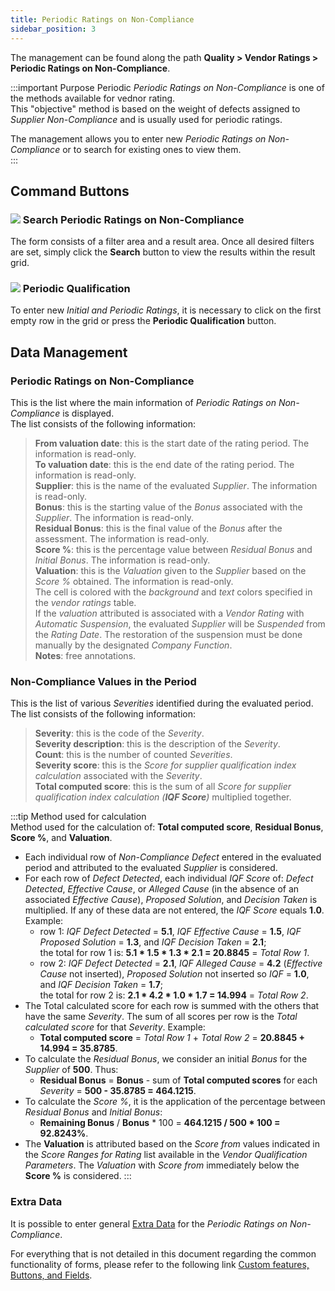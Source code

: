 ```yaml
---
title: Periodic Ratings on Non-Compliance 
sidebar_position: 3
---
```


The management can be found along the path **Quality > Vendor Ratings > Periodic Ratings on Non-Compliance**.   


:::important Purpose
Periodic *Periodic Ratings on Non-Compliance* is one of the methods available for vednor rating.   
This "objective" method is based on the weight of defects assigned to *Supplier Non-Compliance* and is usually used for periodic ratings.   

The management allows you to enter new *Periodic Ratings on Non-Compliance* or to search for existing ones to view them.   
:::


## Command Buttons


### ![](/img/neutral/common/search.png) Search Periodic Ratings on Non-Compliance

The form consists of a filter area and a result area. Once all desired filters are set, simply click the **Search** button to view the results within the result grid.   


### ![](/img/neutral/common/accountant-search.png) Periodic Qualification

To enter new *Initial and Periodic Ratings*, it is necessary to click on the first empty row in the grid or press the **Periodic Qualification** button.   


## Data Management


### Periodic Ratings on Non-Compliance

This is the list where the main information of *Periodic Ratings on Non-Compliance* is displayed.   
The list consists of the following information:   
> **From valuation date**: this is the start date of the rating period. The information is read-only.   
> **To valuation date**: this is the end date of the rating period. The information is read-only.   
> **Supplier**: this is the name of the evaluated *Supplier*. The information is read-only.   
> **Bonus**: this is the starting value of the *Bonus* associated with the *Supplier*. The information is read-only.   
> **Residual Bonus**: this is the final value of the *Bonus* after the assessment. The information is read-only.   
> **Score %**: this is the percentage value between *Residual Bonus* and *Initial Bonus*. The information is read-only.   
> **Valuation**: this is the *Valuation* given to the *Supplier* based on the *Score %* obtained. The information is read-only.   
> The cell is colored with the *background* and *text* colors specified in the *vendor ratings* table.   
> If the *valuation* attributed is associated with a *Vendor Rating* with *Automatic Suspension*, the evaluated *Supplier* will be *Suspended* from the *Rating Date*.
> The restoration of the suspension must be done manually by the designated *Company Function*.   
> **Notes**: free annotations.   


### Non-Compliance Values in the Period

This is the list of various *Severities* identified during the evaluated period.   
The list consists of the following information:   
> **Severity**: this is the code of the *Severity*.   
> **Severity description**: this is the description of the *Severity*.   
> **Count**: this is the number of counted *Severities*.   
> **Severity score**: this is the *Score for supplier qualification index calculation* associated with the *Severity*.   
> **Total computed score**: this is the sum of all *Score for supplier qualification index calculation (**IQF Score**)* multiplied together.   


:::tip Method used for calculation   
Method used for the calculation of: **Total computed score**, **Residual Bonus**, **Score %**, and **Valuation**.   
- Each individual row of *Non-Compliance Defect* entered in the evaluated period and attributed to the evaluated *Supplier* is considered.   
- For each row of *Defect Detected*, each individual *IQF Score* of: *Defect Detected*, *Effective Cause*, or *Alleged Cause* (in the absence of an associated *Effective Cause*), *Proposed Solution*, and *Decision Taken* is multiplied. If any of these data are not entered, the *IQF Score* equals **1.0**. Example:   
  - row 1: *IQF Defect Detected* = **5.1**, *IQF Effective Cause* = **1.5**, *IQF Proposed Solution* = **1.3**, and *IQF Decision Taken* = **2.1**;   
  the total for row 1 is: **5.1 * 1.5 * 1.3 * 2.1 = 20.8845** = *Total Row 1*.   
  - row 2: *IQF Defect Detected* = **2.1**, *IQF Alleged Cause* = **4.2** (*Effective Cause* not inserted), *Proposed Solution* not inserted so *IQF* = **1.0**, and *IQF Decision Taken* = **1.7**;   
  the total for row 2 is: **2.1 * 4.2 * 1.0 * 1.7 = 14.994** = *Total Row 2*.   
- The Total calculated score for each row is summed with the others that have the same *Severity*. The sum of all scores per row is the *Total calculated score* for that *Severity*. Example:   
  - **Total computed score** = *Total Row 1* + *Total Row 2* = **20.8845 + 14.994 = 35.8785**.   
- To calculate the *Residual Bonus*, we consider an initial *Bonus* for the *Supplier* of **500**. Thus:   
    - **Residual Bonus** = **Bonus** - sum of **Total computed scores** for each *Severity* = **500 - 35.8785 = 464.1215**.   
- To calculate the *Score %*, it is the application of the percentage between *Residual Bonus* and *Initial Bonus*:   
    - **Remaining Bonus** / **Bonus** * 100 = **464.1215 / 500 * 100 = 92.8243%**.   
- The **Valuation** is attributed based on the *Score from* values indicated in the *Score Ranges for Rating* list available in the *Vendor Qualification Parameters*. The *Valuation* with *Score from* immediately below the **Score %** is considered.
:::


### Extra Data

It is possible to enter general [Extra Data](/docs/configurations/utility/extra-data/extradata/search-extradata) for the *Periodic Ratings on Non-Compliance*.   


For everything that is not detailed in this document regarding the common functionality of forms, please refer to the following link [Custom features, Buttons, and Fields](/docs/guide/common).
